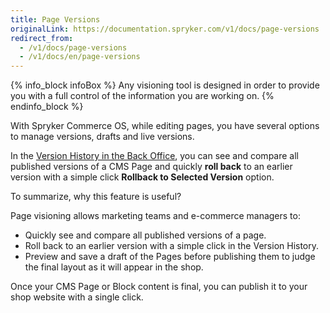 ```yaml
---
title: Page Versions
originalLink: https://documentation.spryker.com/v1/docs/page-versions
redirect_from:
  - /v1/docs/page-versions
  - /v1/docs/en/page-versions
---
```


{% info_block infoBox %}
Any visioning tool is designed in order to provide you with a full control of the information you are working on.
{% endinfo_block %}

With Spryker Commerce OS, while editing pages, you have several options to manage versions, drafts and live versions.

In the [Version History in the Back Office](/docs/scos/dev/user-guides/201811.0/back-office-user-guide/content-management/pages/cms-pages-versi), you can see and compare all published versions of a CMS Page and quickly **roll back** to an earlier version with a simple click **Rollback to Selected Version** option.

<!-- src="../../resources/images/cms/version-history-gif.gif" -->

To summarize, why this feature is useful?

Page visioning allows marketing teams and e-commerce managers to:

* Quickly see and compare all published versions of a page.
* Roll back to an earlier version with a simple click in the Version History.
* Preview and save a draft of the Pages before publishing them to judge the final layout as it will appear in the shop.

Once your CMS Page or Block content is final, you can publish it to your shop website with a single click.
